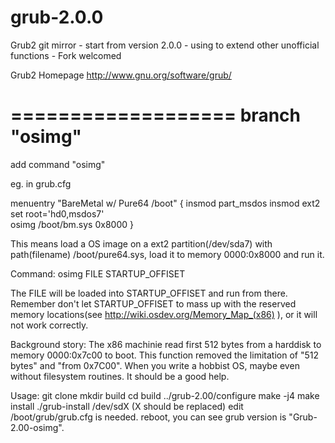 grub-2.0.0
==========

Grub2 git mirror - start from version 2.0.0 - using to extend other unofficial functions - Fork welcomed


Grub2 Homepage  http://www.gnu.org/software/grub/


===================
branch "osimg"
===================
add command "osimg"

eg. in grub.cfg

menuentry "BareMetal w/ Pure64 /boot" {
	insmod part_msdos
	insmod ext2
	set root='hd0,msdos7'	
	osimg	/boot/bm.sys 0x8000
}

This means load a OS image on a ext2 partition(/dev/sda7) with path(filename) /boot/pure64.sys, load it to memory 0000:0x8000 and run it.

Command:
osimg FILE STARTUP_OFFISET


The FILE will be loaded into STARTUP_OFFISET and run from there.
Remember don't let STARTUP_OFFISET to mass up with the reserved memory locations(see http://wiki.osdev.org/Memory_Map_(x86) ), or it will not work correctly.

Background story:
The x86 machinie read first 512 bytes from a harddisk to memory 0000:0x7c00 to boot.
This function removed the limitation of "512 bytes" and "from 0x7C00". 
When you write a hobbist OS, maybe even without filesystem routines. It should be a good help.

Usage:
git clone <this repo>
mkdir build
cd build
../grub-2.00/configure
make -j4
make install
./grub-install /dev/sdX (X should be replaced)
edit /boot/grub/grub.cfg is needed.
reboot, you can see grub version is "Grub-2.00-osimg".



